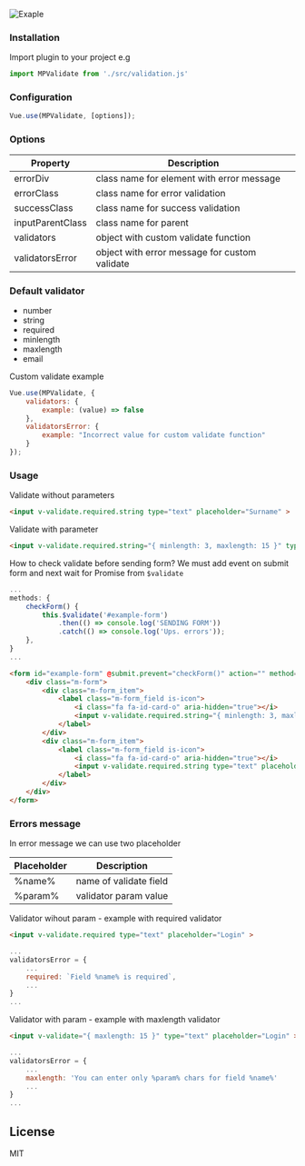 ![Exaple](http://michalpb1.pl/Demo/mpvalidate.png)

### Installation

Import plugin to your project e.g

```js
import MPValidate from './src/validation.js'
```
### Configuration
```js
Vue.use(MPValidate, [options]);
```

### Options
| Property | Description |
| ------ | ------ |
| errorDiv | class name for element with error message |
| errorClass | class name for error validation |
| successClass | class name for success validation |
| inputParentClass | class name for parent  |
| validators | object with custom validate function |
| validatorsError | object with error message for custom validate |


### Default validator
* number
* string
* required
* minlength
* maxlength
* email

Custom validate example

```js
Vue.use(MPValidate, {
	validators: {
		example: (value) => false
	},
	validatorsError: {
		example: "Incorrect value for custom validate function"
	}
});
```

### Usage

Validate without parameters
```html
<input v-validate.required.string type="text" placeholder="Surname" >
```

Validate with parameter
```html
<input v-validate.required.string="{ minlength: 3, maxlength: 15 }" type="text" placeholder="First name" autofocus>
```

How to check validate before sending form? We must add event on submit form and next wait for Promise from `$validate`
```js
...
methods: {
	checkForm() {
	    this.$validate('#example-form')
			.then(() => console.log('SENDING FORM'))
			.catch(() => console.log('Ups. errors'));
	},
}
...
```
```html js
<form id="example-form" @submit.prevent="checkForm()" action="" method="post">
	<div class="m-form">
		<div class="m-form_item">
            <label class="m-form_field is-icon">
                <i class="fa fa-id-card-o" aria-hidden="true"></i>
                <input v-validate.required.string="{ minlength: 3, maxlength: 15 }" type="text" placeholder="First name">
            </label>
        </div>
		<div class="m-form_item">
            <label class="m-form_field is-icon">
                <i class="fa fa-id-card-o" aria-hidden="true"></i>
                <input v-validate.required.string type="text" placeholder="Surname">
            </label>
        </div>
	</div>
</form>
```

### Errors message

In error message we can use two placeholder

| Placeholder | Description |
| ------ | ------ |
| %name% | name of validate field |
| %param% | validator param value  |

Validator wihout param - example with required validator
```html
<input v-validate.required type="text" placeholder="Login" >
```
```js
...
validatorsError = {
	...
	required: `Field %name% is required`,
	...
}
...
```

Validator with param - example with maxlength validator
```html
<input v-validate="{ maxlength: 15 }" type="text" placeholder="Login" >
```
```js
...
validatorsError = {
	...
	maxlength: 'You can enter only %param% chars for field %name%'
	...
}
...
```

License
----

MIT
